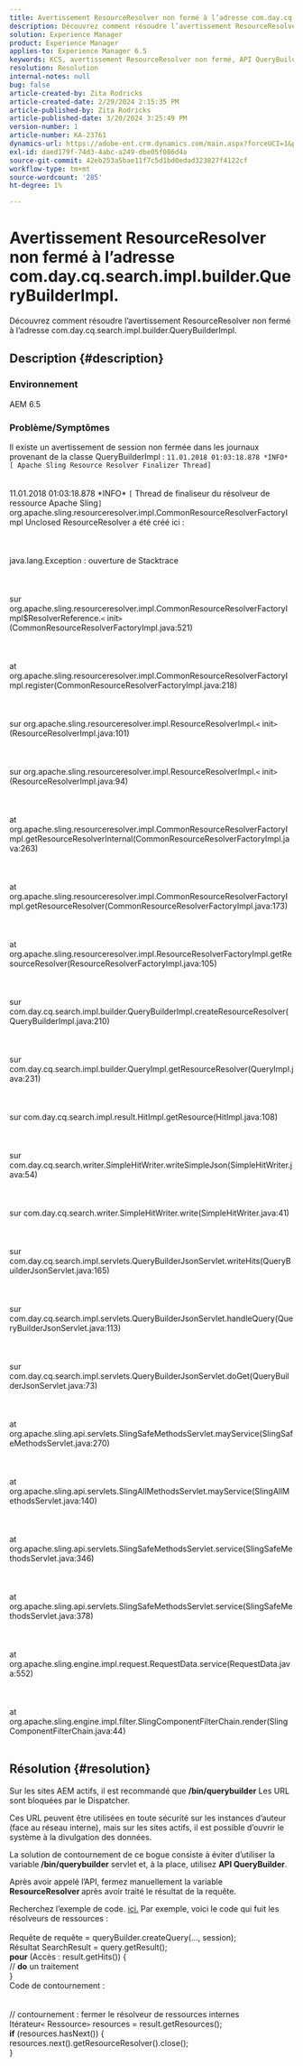 ```yaml
---
title: Avertissement ResourceResolver non fermé à l’adresse com.day.cq.search.impl.builder.QueryBuilderImpl.
description: Découvrez comment résoudre l’avertissement ResourceResolver non fermé à l’adresse com.day.cq.search.impl.builder.QueryBuilderImpl.
solution: Experience Manager
product: Experience Manager
applies-to: Experience Manager 6.5
keywords: KCS, avertissement ResourceResolver non fermé, API QueryBuilder, AEM 6.5
resolution: Resolution
internal-notes: null
bug: false
article-created-by: Zita Rodricks
article-created-date: 2/29/2024 2:15:35 PM
article-published-by: Zita Rodricks
article-published-date: 3/20/2024 3:25:49 PM
version-number: 1
article-number: KA-23761
dynamics-url: https://adobe-ent.crm.dynamics.com/main.aspx?forceUCI=1&pagetype=entityrecord&etn=knowledgearticle&id=3cffbcfd-0cd7-ee11-9079-6045bd006ce9
exl-id: daed179f-74d3-4abc-a249-dbe05f086d4a
source-git-commit: 42eb253a5bae11f7c5d1bd0edad323827f4122cf
workflow-type: tm+mt
source-wordcount: '285'
ht-degree: 1%

---
```


# Avertissement ResourceResolver non fermé à l’adresse com.day.cq.search.impl.builder.QueryBuilderImpl.


Découvrez comment résoudre l’avertissement ResourceResolver non fermé à l’adresse com.day.cq.search.impl.builder.QueryBuilderImpl.

## Description {#description}


### Environnement

AEM 6.5

### Problème/Symptômes

Il existe un avertissement de session non fermée dans les journaux provenant de la classe QueryBuilderImpl : `11.01.2018 01:03:18.878 *INFO* [ Apache Sling Resource Resolver Finalizer Thread]`
<br><br><br>11.01.2018 01:03:18.878 \*INFO\* `[` Thread de finaliseur du résolveur de ressource Apache Sling`]`  org.apache.sling.resourceresolver.impl.CommonResourceResolverFactoryImpl Unclosed ResourceResolver a été créé ici : <br><br><br><br>java.lang.Exception : ouverture de Stacktrace<br><br><br><br>sur org.apache.sling.resourceresolver.impl.CommonResourceResolverFactoryImpl$ResolverReference.`<` init`>` (CommonResourceResolverFactoryImpl.java:521)<br><br><br><br>at org.apache.sling.resourceresolver.impl.CommonResourceResolverFactoryImpl.register(CommonResourceResolverFactoryImpl.java:218)<br><br><br><br>sur org.apache.sling.resourceresolver.impl.ResourceResolverImpl.`<` init`>` (ResourceResolverImpl.java:101)<br><br><br><br>sur org.apache.sling.resourceresolver.impl.ResourceResolverImpl.`<` init`>` (ResourceResolverImpl.java:94)<br><br><br><br>at org.apache.sling.resourceresolver.impl.CommonResourceResolverFactoryImpl.getResourceResolverInternal(CommonResourceResolverFactoryImpl.java:263)<br><br><br><br>at org.apache.sling.resourceresolver.impl.CommonResourceResolverFactoryImpl.getResourceResolver(CommonResourceResolverFactoryImpl.java:173)<br><br><br><br>at org.apache.sling.resourceresolver.impl.ResourceResolverFactoryImpl.getResourceResolver(ResourceResolverFactoryImpl.java:105)<br><br><br><br>sur com.day.cq.search.impl.builder.QueryBuilderImpl.createResourceResolver(QueryBuilderImpl.java:210)<br><br><br><br>sur com.day.cq.search.impl.builder.QueryImpl.getResourceResolver(QueryImpl.java:231)<br><br><br><br>sur com.day.cq.search.impl.result.HitImpl.getResource(HitImpl.java:108)<br><br><br><br>sur com.day.cq.search.writer.SimpleHitWriter.writeSimpleJson(SimpleHitWriter.java:54)<br><br><br><br>sur com.day.cq.search.writer.SimpleHitWriter.write(SimpleHitWriter.java:41)<br><br><br><br>sur com.day.cq.search.impl.servlets.QueryBuilderJsonServlet.writeHits(QueryBuilderJsonServlet.java:165)<br><br><br><br>sur com.day.cq.search.impl.servlets.QueryBuilderJsonServlet.handleQuery(QueryBuilderJsonServlet.java:113)<br><br><br><br>sur com.day.cq.search.impl.servlets.QueryBuilderJsonServlet.doGet(QueryBuilderJsonServlet.java:73)<br><br><br><br>at org.apache.sling.api.servlets.SlingSafeMethodsServlet.mayService(SlingSafeMethodsServlet.java:270)<br><br><br><br>at org.apache.sling.api.servlets.SlingAllMethodsServlet.mayService(SlingAllMethodsServlet.java:140)<br><br><br><br>at org.apache.sling.api.servlets.SlingSafeMethodsServlet.service(SlingSafeMethodsServlet.java:346)<br><br><br><br>at org.apache.sling.api.servlets.SlingSafeMethodsServlet.service(SlingSafeMethodsServlet.java:378)<br><br><br><br>at org.apache.sling.engine.impl.request.RequestData.service(RequestData.java:552)<br><br><br><br>at org.apache.sling.engine.impl.filter.SlingComponentFilterChain.render(SlingComponentFilterChain.java:44)<br><br>

## Résolution {#resolution}


Sur les sites AEM actifs, il est recommandé que <b>/bin/querybuilder</b> Les URL sont bloquées par le Dispatcher.

Ces URL peuvent être utilisées en toute sécurité sur les instances d’auteur (face au réseau interne), mais sur les sites actifs, il est possible d’ouvrir le système à la divulgation des données.

La solution de contournement de ce bogue consiste à éviter d’utiliser la variable<b> /bin/querybuilder</b> servlet et, à la place, utilisez <b>API QueryBuilder</b>.

Après avoir appelé l’API, fermez manuellement la variable <b>ResourceResolver </b>après avoir traité le résultat de la requête.

Recherchez l’exemple de code. [ici.](https://github.com/Adobe-Consulting-Services/acs-aem-samples/blob/master/bundle/src/main/java/com/adobe/acs/samples/search/querybuilder/impl/SampleQueryBuilder.java#L195) Par exemple, voici le code qui fuit les résolveurs de ressources :
<br> <br>Requête de requête = queryBuilder.createQuery(..., session);<br>Résultat SearchResult = query.getResult();<br><b>pour</b> (Accès : result.getHits()) {<br>// <b>do</b> un traitement<br>}<br>
Code de contournement :
<br> <br> <br>// contournement : fermer le résolveur de ressources internes<br>Itérateur`<` Ressource`>`  resources = result.getResources();<br><b>if</b> (resources.hasNext()) {<br>resources.next().getResourceResolver().close();<br>}
